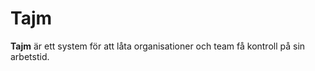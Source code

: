 # Tajm

**Tajm** är ett system för att låta organisationer och team få kontroll på sin arbetstid.



